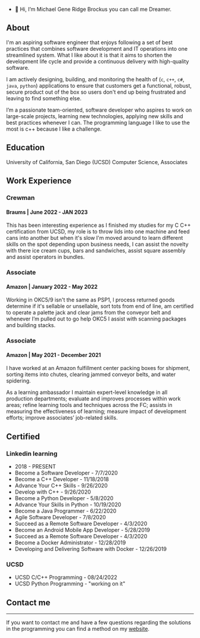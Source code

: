 - 👋 Hi, I’m Michael Gene Ridge Brockus you can call me Dreamer.

## About

I'm an aspiring software engineer that enjoys following a set of best
practices that combines software development and IT operations into
one streamlined system. What I like about it is that it aims to shorten
the development life cycle and provide a continuous delivery with
high-quality software.

I am actively designing, building, and monitoring the health of (`c`,
`c++`, `c#`, `java`, `python`) applications to ensure that customers get a
functional, robust, secure product out of the box so users don't end
up being frustrated and leaving to find something else.

I’m a passionate team-oriented, software developer who aspires to work
on large-scale projects, learning new technologies, applying new skills
and best practices whenever I can. The programming language I like to
use the most is c++ because I like a challenge.

## Education

University of California, San Diego (UCSD)
Computer Science, Associates


## Work Experience

### Crewman
#### Braums | June 2022 - JAN 2023

This has been interesting experience as I finished my studies for my C C++
certification from UCSD, my role is to throw lids into one machine and feed
cans into another but when it's slow I'm moved around to learn different
skills on the spot depending upon business needs, I can assist the novelty
with there ice cream cups, bars and sandwiches, assist square assembly and
assist operators in bundles.

### Associate
#### Amazon | January 2022 - May 2022

Working in OKC5/9 isn't the same as PSP1, l process returned goods determine
if it's sellable or unsellable, sort tots from end of line, am certified to
operate a palette jack and clear jams from the conveyor belt and whenever I’m
pulled out to go help OKC5 I assist with scanning packages and building stacks.

### Associate
#### Amazon | May 2021 - December 2021

I have worked at an Amazon fulfillment center packing boxes for shipment, sorting
items into chutes, clearing jammed conveyor belts, and water spidering.

As a learning ambassador I maintain expert-level knowledge in all production departments;
evaluate and improves processes within work areas; refine learning tools and techniques
across the FC; assists in measuring the effectiveness of learning; measure impact of
development efforts; improve associates’ job-related skills.


## Certified

### Linkedin learning
- 2018 - PRESENT
- Become a Software Developer - 7/7/2020
- Become a C++ Developer - 11/18/2018
- Advance Your C++ Skills -  9/26/2020
- Develop with C++ - 9/26/2020
- Become a Python Developer - 5/8/2020
- Advance Your Skills in Python - 10/19/2020
- Become a Java Programmer - 6/22/2020
- Agile Software Developer - 7/8/2020
- Succeed as a Remote Software Developer - 4/3/2020
- Become an Android Mobile App Developer - 5/28/2019
- Succeed as a Remote Software Developer - 4/3/2020
- Become a Docker Administrator - 12/28/2019
- Developing and Delivering Software with Docker - 12/26/2019

### UCSD

- UCSD C/C++ Programming - 08/24/2022
- UCSD Python Programming - "working on it"

## Contact me

* * *

If you want to contact me and have a few questions
regarding the solutions in the programming you can
find a method on my [website](https://trilobite.code.blog/contact/).

<!---
michaelbrockus/michaelbrockus is a ✨ special ✨ repository because its `README.md` (this file) appears on your GitHub profile.
You can click the Preview link to take a look at your changes.
--->
